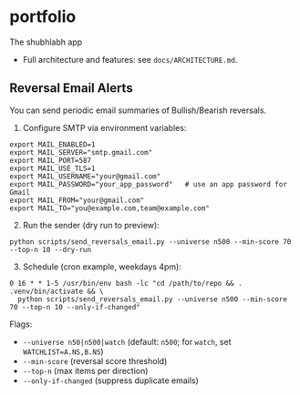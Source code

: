 # portfolio

The shubhlabh app

- Full architecture and features: see `docs/ARCHITECTURE.md`.

## Reversal Email Alerts

You can send periodic email summaries of Bullish/Bearish reversals.

1) Configure SMTP via environment variables:

```
export MAIL_ENABLED=1
export MAIL_SERVER="smtp.gmail.com"
export MAIL_PORT=587
export MAIL_USE_TLS=1
export MAIL_USERNAME="your@gmail.com"
export MAIL_PASSWORD="your_app_password"   # use an app password for Gmail
export MAIL_FROM="your@gmail.com"
export MAIL_TO="you@example.com,team@example.com"
```

2) Run the sender (dry run to preview):

```
python scripts/send_reversals_email.py --universe n500 --min-score 70 --top-n 10 --dry-run
```

3) Schedule (cron example, weekdays 4pm):

```
0 16 * * 1-5 /usr/bin/env bash -lc "cd /path/to/repo && . .venv/bin/activate && \
  python scripts/send_reversals_email.py --universe n500 --min-score 70 --top-n 10 --only-if-changed"
```

Flags:
- `--universe n50|n500|watch` (default: `n500`; for `watch`, set `WATCHLIST=A.NS,B.NS`)
- `--min-score` (reversal score threshold)
- `--top-n` (max items per direction)
- `--only-if-changed` (suppress duplicate emails)
